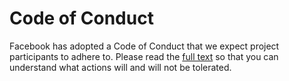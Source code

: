 # Code of Conduct

Facebook has adopted a Code of Conduct that we expect project participants to adhere to.
Please read the [full text](https://code.facebook.com/pages/876921332402685/open-source-code-of-conduct)
so that you can understand what actions will and will not be tolerated.